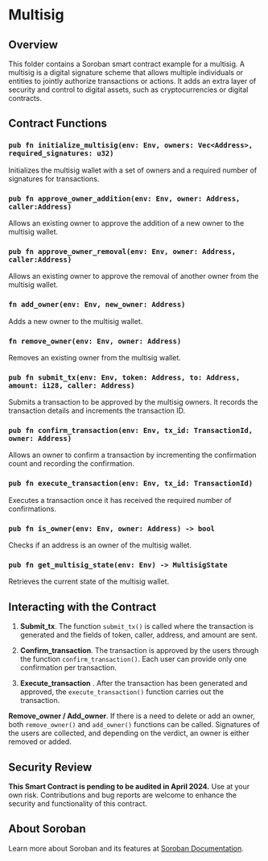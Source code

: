 # Multisig

## Overview

This folder contains a Soroban smart contract example for a multisig. A multisig is a digital signature scheme that allows multiple individuals or entities to jointly authorize transactions or actions. It adds an extra layer of security and control to digital assets, such as cryptocurrencies or digital contracts.

## Contract Functions

###  `pub fn initialize_multisig(env: Env, owners: Vec<Address>, required_signatures: u32)`
Initializes the multisig wallet with a set of owners and a required number of signatures for transactions.

###  `pub fn approve_owner_addition(env: Env, owner: Address, caller:Address)`
Allows an existing owner to approve the addition of a new owner to the multisig wallet.

###  `pub fn approve_owner_removal(env: Env, owner: Address, caller:Address)`
Allows an existing owner to approve the removal of another owner from the multisig wallet.
 
###  `fn add_owner(env: Env, new_owner: Address)`
Adds a new owner to the multisig wallet.

###  `fn remove_owner(env: Env, owner: Address)`
Removes an existing owner from the multisig wallet.
 
###  `pub fn submit_tx(env: Env, token: Address, to: Address, amount: i128, caller: Address)`
Submits a transaction to be approved by the multisig owners. It records the transaction details and increments the transaction ID.

###  `pub fn confirm_transaction(env: Env, tx_id: TransactionId, owner: Address)`
Allows an owner to confirm a transaction by incrementing the confirmation count and recording the confirmation.

###  `pub fn execute_transaction(env: Env, tx_id: TransactionId)`
Executes a transaction once it has received the required number of confirmations.

###  `pub fn is_owner(env: Env, owner: Address) -> bool`
Checks if an address is an owner of the multisig wallet.

###  `pub fn get_multisig_state(env: Env) -> MultisigState`
Retrieves the current state of the multisig wallet.

## Interacting with the Contract

1. **Submit_tx**. The function `submit_tx()` is called where the transaction is generated and the fields of token, caller, address, and amount are sent.
   
2. **Confirm_transaction**. The transaction is approved by the users through the function `confirm_transaction()`. Each user can provide only one confirmation per transaction.

3. **Execute_transaction** . After the transaction has been generated and approved, the `execute_transaction()` function carries out the transaction.
   
**Remove_owner / Add_owner**. If there is a need to delete or add an owner, both `remove_owner()` and `add_owner()` functions can be called. Signatures of the users are collected, and depending on the verdict, an owner is either removed or added.

## Security Review

**This Smart Contract is pending to be audited in April 2024.** Use at your own risk. Contributions and bug reports are welcome to enhance the security and functionality of this contract.

## About Soroban
Learn more about Soroban and its features at [Soroban Documentation](https://soroban.stellar.org/docs/).
